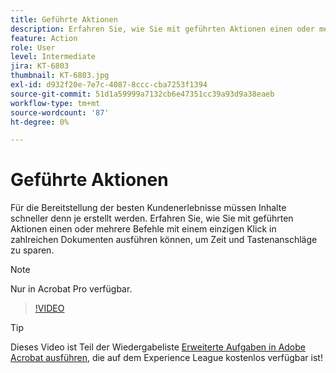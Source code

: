 ```yaml
---
title: Geführte Aktionen
description: Erfahren Sie, wie Sie mit geführten Aktionen einen oder mehrere Befehle mit einem einzigen Klick in zahlreichen Dokumenten ausführen können.
feature: Action
role: User
level: Intermediate
jira: KT-6803
thumbnail: KT-6803.jpg
exl-id: d932f20e-7e7c-4087-8ccc-cba7253f1394
source-git-commit: 51d1a59999a7132cb6e47351cc39a93d9a38eaeb
workflow-type: tm+mt
source-wordcount: '87'
ht-degree: 0%

---
```


# Geführte Aktionen

Für die Bereitstellung der besten Kundenerlebnisse müssen Inhalte schneller denn je erstellt werden. Erfahren Sie, wie Sie mit geführten Aktionen einen oder mehrere Befehle mit einem einzigen Klick in zahlreichen Dokumenten ausführen können, um Zeit und Tastenanschläge zu sparen.

>[!NOTE]
>
>Nur in Acrobat Pro verfügbar.

>[!VIDEO](https://video.tv.adobe.com/v/3433138?quality=12&learn=on&hidetitle=true)

>[!TIP]
>
>Dieses Video ist Teil der Wiedergabeliste [Erweiterte Aufgaben in Adobe Acrobat ausführen](https://experienceleague.adobe.com/en/playlists/acrobat-peform-advanced-tasks), die auf dem Experience League kostenlos verfügbar ist!
